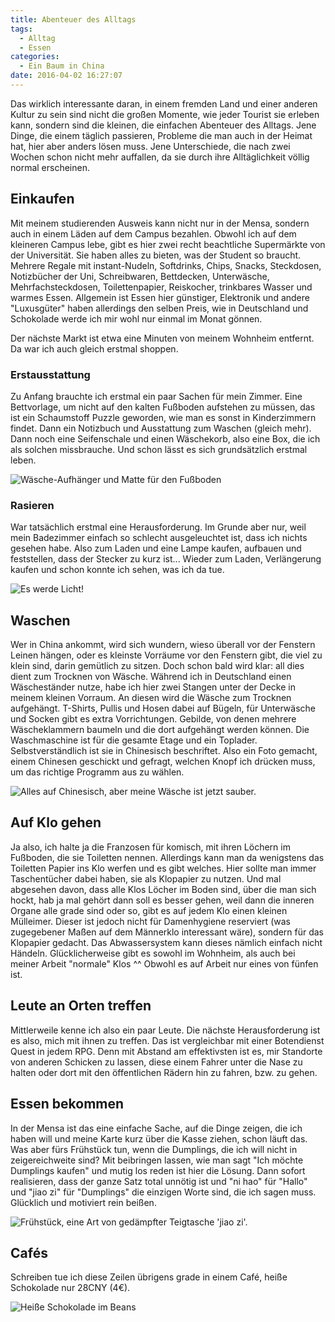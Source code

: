 ```yaml
---
title: Abenteuer des Alltags
tags:
  - Alltag
  - Essen
categories:
  - Ein Baum in China
date: 2016-04-02 16:27:07
---
```



Das wirklich interessante daran, in einem fremden Land und einer anderen Kultur zu sein sind nicht die großen Momente, wie jeder Tourist sie erleben kann, sondern sind die kleinen, die einfachen Abenteuer des Alltags. Jene Dinge, die einem täglich passieren, Probleme die man auch in der Heimat hat, hier aber anders lösen muss. Jene Unterschiede, die nach zwei Wochen schon nicht mehr auffallen, da sie durch ihre Alltäglichkeit völlig normal erscheinen.

<!-- more -->

## Einkaufen

Mit meinem studierenden Ausweis kann nicht nur in der Mensa, sondern auch in einem Läden auf dem Campus bezahlen. Obwohl ich auf dem kleineren Campus lebe, gibt es hier zwei recht beachtliche Supermärkte von der Universität. Sie haben alles zu bieten, was der Student so braucht. Mehrere Regale mit instant-Nudeln, Softdrinks, Chips, Snacks, Steckdosen, Notizbücher der Uni, Schreibwaren, Bettdecken, Unterwäsche, Mehrfachsteckdosen, Toilettenpapier, Reiskocher, trinkbares Wasser und warmes Essen. Allgemein ist Essen hier günstiger, Elektronik und andere "Luxusgüter" haben allerdings den selben Preis, wie in Deutschland und Schokolade werde ich mir wohl nur einmal im Monat gönnen.

Der nächste Markt ist etwa eine Minuten von meinem Wohnheim entfernt. Da war ich auch gleich erstmal shoppen.

### Erstausstattung

Zu Anfang brauchte ich erstmal ein paar Sachen für mein Zimmer. Eine Bettvorlage, um nicht auf den kalten Fußboden aufstehen zu müssen, das ist ein Schaumstoff Puzzle geworden, wie man es sonst in Kinderzimmern findet. Dann ein Notizbuch und Ausstattung zum Waschen (gleich mehr). Dann noch eine Seifenschale und einen Wäschekorb, also eine Box, die ich als solchen missbrauche. Und schon lässt es sich grundsätzlich erstmal leben.

![Wäsche-Aufhänger und Matte für den Fußboden](/images/china/erstausstattung.jpg)

### Rasieren

War tatsächlich erstmal eine Herausforderung. Im Grunde aber nur, weil mein Badezimmer einfach so schlecht ausgeleuchtet ist, dass ich nichts gesehen habe. Also zum Laden und eine Lampe kaufen, aufbauen und feststellen, dass der Stecker zu kurz ist... Wieder zum Laden, Verlängerung kaufen und schon konnte ich sehen, was ich da tue.

![Es werde Licht!](/images/china/bad-lampe.jpg)

## Waschen

Wer in China ankommt, wird sich wundern, wieso überall vor der Fenstern Leinen hängen, oder es kleinste Vorräume vor den Fenstern gibt, die viel zu klein sind, darin gemütlich zu sitzen. Doch schon bald wird klar: all dies dient zum Trocknen von Wäsche. Während ich in Deutschland einen Wäscheständer nutze, habe ich hier zwei Stangen unter der Decke in meinem kleinen Vorraum. An diesen wird die Wäsche zum Trocknen aufgehängt. T-Shirts, Pullis und Hosen dabei auf Bügeln, für Unterwäsche und Socken gibt es extra Vorrichtungen. Gebilde, von denen mehrere Wäscheklammern baumeln und die dort aufgehängt werden können. Die Waschmaschine ist für die gesamte Etage und ein Toplader. Selbstverständlich ist sie in Chinesisch beschriftet. Also ein Foto gemacht, einem Chinesen geschickt und gefragt, welchen Knopf ich drücken muss, um das richtige Programm aus zu wählen.

![Alles auf Chinesisch, aber meine Wäsche ist jetzt sauber.](/images/china/waschmaschine.jpg)

## Auf Klo gehen

Ja also, ich halte ja die Franzosen für komisch, mit ihren Löchern im Fußboden, die sie Toiletten nennen. Allerdings kann man da wenigstens das Toiletten Papier ins Klo werfen und es gibt welches. Hier sollte man immer Taschentücher dabei haben, sie als Klopapier zu nutzen. Und mal abgesehen davon, dass alle Klos Löcher im Boden sind, über die man sich hockt, hab ja mal gehört dann soll es besser gehen, weil dann die inneren Organe alle grade sind oder so, gibt es auf jedem Klo einen kleinen Mülleimer. Dieser ist jedoch nicht für Damenhygiene reserviert (was zugegebener Maßen auf dem Männerklo interessant wäre), sondern für das Klopapier gedacht. Das Abwassersystem kann dieses nämlich einfach nicht Händeln. Glücklicherweise gibt es sowohl im Wohnheim, als auch bei meiner Arbeit "normale" Klos ^^ Obwohl es auf Arbeit nur eines von fünfen ist.

## Leute an Orten treffen

Mittlerweile kenne ich also ein paar Leute. Die nächste Herausforderung ist es also, mich mit ihnen zu treffen. Das ist vergleichbar mit einer Botendienst Quest in jedem RPG. Denn mit Abstand am effektivsten ist es, mir Standorte von anderen Schicken zu lassen, diese einem Fahrer unter die Nase zu halten oder dort mit den öffentlichen Rädern hin zu fahren, bzw. zu gehen.

## Essen bekommen

In der Mensa ist das eine einfache Sache, auf die Dinge zeigen, die ich haben will und meine Karte kurz über die Kasse ziehen, schon läuft das. Was aber fürs Frühstück tun, wenn die Dumplings, die ich will nicht in zeigereichweite sind? Mit beibringen lassen, wie man sagt "Ich möchte Dumplings kaufen" und mutig los reden ist hier die Lösung. Dann sofort realisieren, dass der ganze Satz total unnötig ist und "ni hao" für "Hallo" und "jiao zi" für "Dumplings" die einzigen Worte sind, die ich sagen muss. Glücklich und motiviert rein beißen.

![Frühstück, eine Art von gedämpfter Teigtasche 'jiao zi'.](/images/china/jiao-zi.jpg)

## Cafés

Schreiben tue ich diese Zeilen übrigens grade in einem Café, heiße Schokolade nur 28CNY (4€).

![Heiße Schokolade im Beans](/images/china/beans-schoko.jpg)
